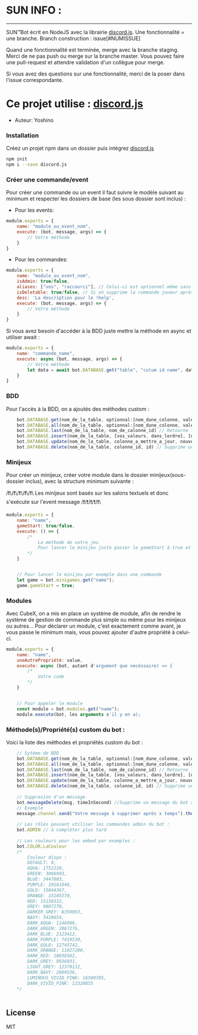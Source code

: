 # SUN INFO : 
---
SUN™Bot écrit en NodeJS avec la librairie [discord.js](https://discord.js.org/).
Une fonctionnalité = une branche.
Branch construction : 
issue[#NUMISSUE]

Quand une fonctionnalité est terminée, merge avec la branche staging.
Merci de ne pas push ou merge sur la branche master. Vous pouvez faire une pull-request et attendre validation d'un collègue pour merge.

Si vous avez des questions sur une fonctionnalité, merci de la poser dans l'issue correspondante.


# Ce projet utilise : [discord.js](https://discord.js.org/)
- Auteur: Yoshino


### Installation

Créez un projet npm dans un dossier puis intégrez [discord.js](https://discord.js.org/)
```sh
npm init
npm i --save discord.js
```

### Créer une commande/event
Pour créer une commande ou un event il faut suivre le modèle suivant au minimum et respecter les dossiers de base (les sous dossier sont inclus) :

- Pour les events:

```js
module.exports = {
    name: "module_ou_event_nom",
    execute: (bot, message, args) => {
        // Votre méthode
    }
}
```

- Pour les commandes:
```js
module.exports = {
    name: "module_ou_event_nom",
    isAdmin: true/false,
    aliases: ["vos", "raccourci"], // Celui-ci est optionnel même sans le mettre, le bot fonctionnera !!
    isDeletable: true/false, // Si on supprime la commande joueur après son envoi
    desc: 'La description pour le !help',
    execute: (bot, message, args) => {
        // Votre méthode
    }
}
```

Si vous avez besoin d'accéder à la BDD juste mettre la méthode en async et utiliser await :
```js
module.exports = {
    name: "commande_name",
    execute: async (bot, message, args) => {
        // Votre méthode
        let data = await bot.DATABASE.get("table", "colum id name", data_id]); // La column est sa valeur sont optionnels, juste la table renverra forcémenet le premier résultat.
    }
}
```
### BDD

Pour l'accès à la BDD, on a ajoutés des méthodes custom : 
```js
    bot.DATABASE.get(nom_de_la_table, optionnal:[nom_dune_colonne, valeur_de_la_colonne]) // Retourne la première valeur d'une liste, les valeurs optonnel ne sont pas obligatoire
    bot.DATABASE.all(nom_de_la_table, optionnal:[nom_dune_colonne, valeur_de_la_colonne]) // Retourne toutes les valeurs d'une liste, les valeurs optonnel ne sont pas obligatoire
    bot.DATABASE.last(nom_de_la_table, nom_de_calonne_id) // Retourne la dernière valeur d'une liste, en fonction d'une colonne
    bot.DATABASE.insert(nom_de_la_table, [vos_valeurs, dans_lordre], [nom_des_colonne]) // Insert une valeur dans la bdd, le nom des colonnes n'est pas obligatoire si vous renseigner tout
    bot.DATABASE.update(nom_de_la_table, colonne_a_mettre_a_jour, nouvelle_valeur, colonne_id, id) // Met à jour une valeur
    bot.DATABASE.delete(nom_de_la_table, colonne_id, id) // Supprime une valeur
```

### Minijeux
Pour créer un minijeux, créer votre module dans le dossier minijeux(sous-dossier inclus), avec la structure minimum suivante :

/❗\\/❗\\/❗\\/❗\\/❗\ Les minijeux sont basés sur les salons textuels et donc s'exécute sur l'event message /❗\/❗\/❗\/❗\/❗\
```js
module.exports = {
    name: "name",
    gameStart: true/false,
    execute: () => {
        /*
            La méthode de votre jeu
            Pour lancer le minijeu juste passer le gameStart à true et pour l'arrêter à false
        */
    }


    // Pour lancer le minijeu par exemple dans une commande
    let game = bot.minigames.get("name");
    game.gameStart = true;
```

### Modules
Avec CubeX, on a mis en place un système de module, afin de rendre le système de gestion de commande plus simple ou même pour les minijeux ou autres...
Pour déclarer un module, c'est exactement comme avant, je vous passe le minimum mais, vous pouvez ajouter d'autre propriété à celui-ci.

```js
module.exports = {
    name: "name",
    uneAutrePropriété: value,
    execute: async (bot, autant d'argument que necéssaire) => {
        /*
            Votre code
        */
    }


    // Pour appeler le module
    const module = bot.modules.get("name");
    module.execute(bot, les arguments s'il y en a);
```

### Méthode(s)/Propriété(s) custom du bot :
Voici la liste des méthodes et propriétés custom du bot :
```js
    // Sytème de BDD
    bot.DATABASE.get(nom_de_la_table, optionnal:[nom_dune_colonne, valeur_de_la_colonne]) // Retourne la première valeur d'une liste, les valeurs optonnel ne sont pas obligatoire
    bot.DATABASE.all(nom_de_la_table, optionnal:[nom_dune_colonne, valeur_de_la_colonne]) // Retourne toutes les valeurs d'une liste, les valeurs optonnel ne sont pas obligatoire
    bot.DATABASE.last(nom_de_la_table, nom_de_calonne_id) // Retourne la dernière valeur d'une liste, en fonction d'une colonne
    bot.DATABASE.insert(nom_de_la_table, [vos_valeurs, dans_lordre], [nom_des_colonne]) // Insert une valeur dans la bdd, le nom des colonnes n'est pas obligatoire si vous renseigner tout
    bot.DATABASE.update(nom_de_la_table, colonne_a_mettre_a_jour, nouvelle_valeur, colonne_id, id) // Met à jour une valeur
    bot.DATABASE.delete(nom_de_la_table, colonne_id, id) // Supprime une valeur
    
    // Suppresion d'un message
    bot.messageDelete(msg, timeInSecond) //Supprime un message du bot après x seconde(s)
    // Exemple
    message.channel.send("Votre message à supprimer après x temps").then(msg => bot.messageDelete(msg, 5));
    
    // Les rôles pouvant utiliser les commandes admin du bot :
    bot.ADMIN // à compléter plus tard
    
    // Les couleurs pour les embed par exemples :
    bot.COLOR.LaCouleur
    /*
        Couleur dispo :
        DEFAULT: 0,
        AQUA: 1752220,
        GREEN: 3066993,
        BLUE: 3447003,
        PURPLE: 10181046,
        GOLD: 15844367,
        ORANGE: 15105570,
        RED: 15158332,
        GREY: 9807270,
        DARKER_GREY: 8359053,
        NAVY: 3426654,
        DARK_AQUA: 1146986,
        DARK_GREEN: 2067276,
        DARK_BLUE: 2123412,
        DARK_PURPLE: 7419530,
        DARK_GOLD: 12745742,
        DARK_ORANGE: 11027200,
        DARK_RED: 10038562,
        DARK_GREY: 9936031,
        LIGHT_GREY: 12370112,
        DARK_NAVY: 2899536,
        LUMINOUS_VIVID_PINK: 16580705,
        DARK_VIVID_PINK: 12320855
    */
    
```

License
----

MIT
